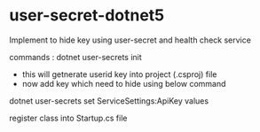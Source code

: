 # user-secret-dotnet5
Implement to hide key using user-secret and health check service 

commands :
dotnet user-secrets init
 - this will getnerate userid key into project (.csproj) file
 - now add key which need to hide using below command

dotnet user-secrets set ServiceSettings:ApiKey values

register class into Startup.cs file


